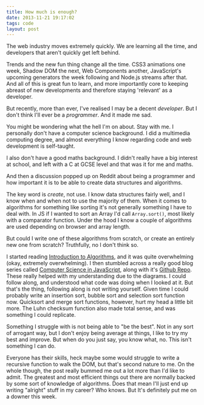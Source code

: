 ```yaml
---
title: How much is enough?
date: 2013-11-21 19:17:02 
tags: code
layout: post
---
```

The web industry moves extremely quickly. We are learning all the time, and developers that aren't quickly get left behind. 

Trends and the new fun thing change all the time. CSS3 animations one week, Shadow DOM the next, Web Components another, JavaScript's upcoming generators the week following and Node.js streams after that. And all of this is great fun to learn, and more importantly core to keeping abreast of new developments and therefore staying 'relevant' as a developer.

But recently, more than ever, I've realised I may be a decent *developer*. But I don't think I'll ever be a *programmer*. And it made me sad. 

You might be wondering what the hell I'm on about. Stay with me. I personally don't have a computer science background. I did a multimedia computing degree, and almost everything I know regarding code and web development is self-taught.

I also don't have a good maths background. I didn't really have a big interest at school, and left with a C at GCSE level and that was it for me and maths.

And then a discussion popped up on Reddit about being a programmer and how important it is to be able to create data structures and algorithms. 

The key word is *create*, not use. I know data structures fairly well, and I know when and when not to use the majority of them. When it comes to algorithms for something like sorting it's not generally something I have to deal with. In JS if I wanted to sort an Array I'd call `Array.sort()`, most likely with a comparator function. Under the hood I know a couple of algorithms are used depending on browser and array length. 

But could I write one of these algorithms from scratch, or create an entirely new one from scratch? Truthfully, no I don't think so. 

I started reading [Introduction to Algorithms](http://www.amazon.co.uk/Introduction-Algorithms-T-Cormen/dp/0262533057), and it was quite overwhelming (okay, extremely overwhelming). I then stumbled across a really good blog series called [Computer Science in JavaScript](http://www.nczonline.net/blog/tag/algorithms/), along with it's [Github Repo](https://github.com/nzakas/computer-science-in-javascript). These really helped with my understanding due to the diagrams. I could follow along, and understood what code was doing when I looked at it. But that's the thing, following along is not writing yourself. Given time I could probably write an insertion sort, bubble sort and selection sort function now. Quicksort and merge sort functions, however, hurt my head a little bit more. The Luhn checksum function also made total sense, and was something I could replicate.

Something I struggle with is not being able to "be the best". Not in any sort of arrogant way, but I don't enjoy being average at things, I like to try my best and improve. But when do you just say, you know what, no. This isn't something I can do. 

Everyone has their skills, heck maybe some would struggle to write a recursive function to walk the DOM, but that's second nature to me. On the whole though, the post really bummed me out a lot more than I'd like to admit. The greatest and most efficient things out there are normally backed by some sort of knowledge of algorithms. Does that mean I'll just end up writing "alright" stuff in my career? Who knows. But It's definitely put me on a downer this week. 

